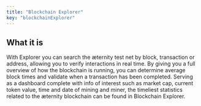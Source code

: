 ```yaml
---
title: "Blockchain Explorer"
key: "blockchainExplorer"
---
```


## What it is
With Explorer you can search the æternity test net by block, transaction or address, allowing you to verify interactions in real time. By giving you a full overview of how the blockchain is running, you can determine average block times and validate when a transaction has been completed. Serving as a dashboard complete with info of interest such as market cap, current token value, time and date of mining and miner, the timeliest statistics related to the æternity blockchain can be found in Blockchain Explorer.
